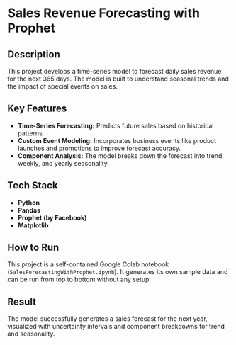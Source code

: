 # Sales Revenue Forecasting with Prophet

## Description
This project develops a time-series model to forecast daily sales revenue for the next 365 days. The model is built to understand seasonal trends and the impact of special events on sales.

## Key Features
- **Time-Series Forecasting:** Predicts future sales based on historical patterns.
- **Custom Event Modeling:** Incorporates business events like product launches and promotions to improve forecast accuracy.
- **Component Analysis:** The model breaks down the forecast into trend, weekly, and yearly seasonality.

## Tech Stack
- **Python**
- **Pandas**
- **Prophet (by Facebook)**
- **Matplotlib**

## How to Run
This project is a self-contained Google Colab notebook (`SalesForecastingWithProphet.ipynb`). It generates its own sample data and can be run from top to bottom without any setup.

## Result
The model successfully generates a sales forecast for the next year, visualized with uncertainty intervals and component breakdowns for trend and seasonality.


